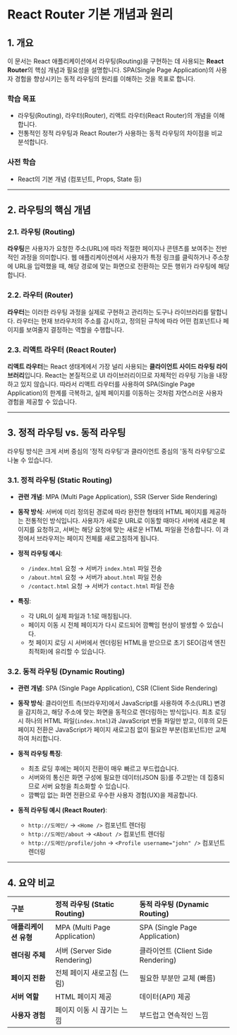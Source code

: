 # React Router 기본 개념과 원리

## 1. 개요

이 문서는 React 애플리케이션에서 라우팅(Routing)을 구현하는 데 사용되는 **React Router**의 핵심 개념과 필요성을 설명합니다. SPA(Single Page Application)의 사용자 경험을 향상시키는 동적 라우팅의 원리를 이해하는 것을 목표로 합니다.

### 학습 목표

-   라우팅(Routing), 라우터(Router), 리액트 라우터(React Router)의 개념을 이해합니다.
-   전통적인 정적 라우팅과 React Router가 사용하는 동적 라우팅의 차이점을 비교 분석합니다.

### 사전 학습

-   React의 기본 개념 (컴포넌트, Props, State 등)

---

## 2. 라우팅의 핵심 개념

### 2.1. 라우팅 (Routing)

**라우팅**은 사용자가 요청한 주소(URL)에 따라 적절한 페이지나 콘텐츠를 보여주는 전반적인 과정을 의미합니다. 웹 애플리케이션에서 사용자가 특정 링크를 클릭하거나 주소창에 URL을 입력했을 때, 해당 경로에 맞는 화면으로 전환하는 모든 행위가 라우팅에 해당합니다.

### 2.2. 라우터 (Router)

**라우터**는 이러한 라우팅 과정을 실제로 구현하고 관리하는 도구나 라이브러리를 말합니다. 라우터는 현재 브라우저의 주소를 감시하고, 정의된 규칙에 따라 어떤 컴포넌트나 페이지를 보여줄지 결정하는 역할을 수행합니다.

### 2.3. 리액트 라우터 (React Router)

**리액트 라우터**는 React 생태계에서 가장 널리 사용되는 **클라이언트 사이드 라우팅 라이브러리**입니다. React는 본질적으로 UI 라이브러리이므로 자체적인 라우팅 기능을 내장하고 있지 않습니다. 따라서 리액트 라우터를 사용하여 SPA(Single Page Application)의 한계를 극복하고, 실제 페이지를 이동하는 것처럼 자연스러운 사용자 경험을 제공할 수 있습니다.

---

## 3. 정적 라우팅 vs. 동적 라우팅

라우팅 방식은 크게 서버 중심의 '정적 라우팅'과 클라이언트 중심의 '동적 라우팅'으로 나눌 수 있습니다.

### 3.1. 정적 라우팅 (Static Routing)

-   **관련 개념**: MPA (Multi Page Application), SSR (Server Side Rendering)
-   **동작 방식**: 서버에 미리 정의된 경로에 따라 완전한 형태의 HTML 페이지를 제공하는 전통적인 방식입니다. 사용자가 새로운 URL로 이동할 때마다 서버에 새로운 페이지를 요청하고, 서버는 해당 요청에 맞는 새로운 HTML 파일을 전송합니다. 이 과정에서 브라우저는 페이지 전체를 새로고침하게 됩니다.

-   **정적 라우팅 예시**:
    -   `/index.html` 요청 → 서버가 `index.html` 파일 전송
    -   `/about.html` 요청 → 서버가 `about.html` 파일 전송
    -   `/contact.html` 요청 → 서버가 `contact.html` 파일 전송

-   **특징**:
    -   각 URL이 실제 파일과 1:1로 매칭됩니다.
    -   페이지 이동 시 전체 페이지가 다시 로드되어 깜빡임 현상이 발생할 수 있습니다.
    -   첫 페이지 로딩 시 서버에서 렌더링된 HTML을 받으므로 초기 SEO(검색 엔진 최적화)에 유리할 수 있습니다.

### 3.2. 동적 라우팅 (Dynamic Routing)

-   **관련 개념**: SPA (Single Page Application), CSR (Client Side Rendering)
-   **동작 방식**: 클라이언트 측(브라우저)에서 JavaScript를 사용하여 주소(URL) 변경을 감지하고, 해당 주소에 맞는 화면을 동적으로 렌더링하는 방식입니다. 최초 로딩 시 하나의 HTML 파일(`index.html`)과 JavaScript 번들 파일만 받고, 이후의 모든 페이지 전환은 JavaScript가 페이지 새로고침 없이 필요한 부분(컴포넌트)만 교체하여 처리합니다.

-   **동적 라우팅 특징**:
    -   최초 로딩 후에는 페이지 전환이 매우 빠르고 부드럽습니다.
    -   서버와의 통신은 화면 구성에 필요한 데이터(JSON 등)를 주고받는 데 집중되므로 서버 요청을 최소화할 수 있습니다.
    -   깜빡임 없는 화면 전환으로 우수한 사용자 경험(UX)을 제공합니다.

-   **동적 라우팅 예시 (React Router)**:
    -   `http://도메인/` → `<Home />` 컴포넌트 렌더링
    -   `http://도메인/about` → `<About />` 컴포넌트 렌더링
    -   `http://도메인/profile/john` → `<Profile username="john" />` 컴포넌트 렌더링

---

## 4. 요약 비교

| 구분 | 정적 라우팅 (Static Routing) | 동적 라우팅 (Dynamic Routing) |
| :--- | :--- | :--- |
| **애플리케이션 유형** | MPA (Multi Page Application) | SPA (Single Page Application) |
| **렌더링 주체** | 서버 (Server Side Rendering) | 클라이언트 (Client Side Rendering) |
| **페이지 전환** | 전체 페이지 새로고침 (느림) | 필요한 부분만 교체 (빠름) |
| **서버 역할** | HTML 페이지 제공 | 데이터(API) 제공 |
| **사용자 경험** | 페이지 이동 시 끊기는 느낌 | 부드럽고 연속적인 느낌 |

